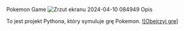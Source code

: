 Pokemon Game
![Zrzut ekranu 2024-04-10 084949](https://github.com/WojtekMatr/Pokemon_game/assets/127395210/16f47db2-cfe2-491e-bb48-98b02b942f6c)
Opis

To jest projekt Pythona, który symuluje grę Pokemon.
[![Obejrzyj grę]](https://www.youtube.com/watch?v=DqFndGVOvTs)
